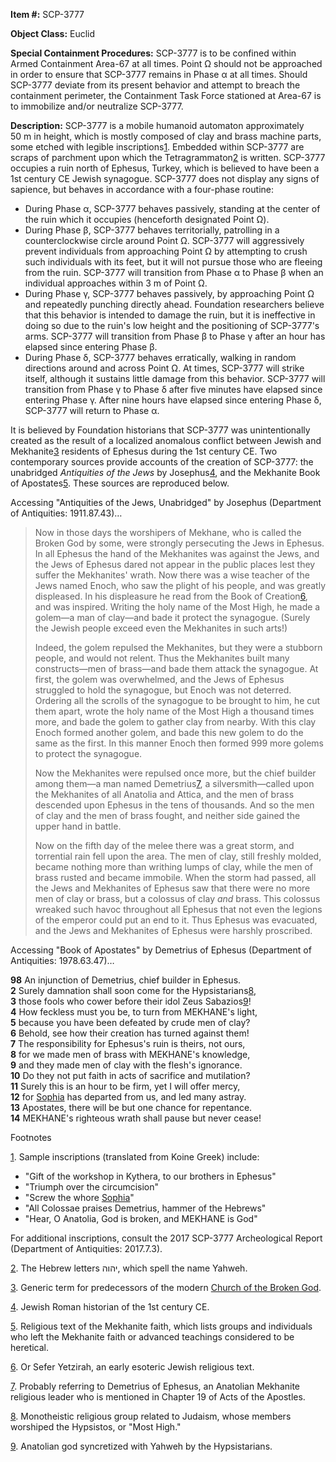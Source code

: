 **Item #:** SCP-3777

**Object Class:** Euclid

**Special Containment Procedures:** SCP-3777 is to be confined within Armed Containment Area-67 at all times. Point Ω should not be approached in order to ensure that SCP-3777 remains in Phase α at all times. Should SCP-3777 deviate from its present behavior and attempt to breach the containment perimeter, the Containment Task Force stationed at Area-67 is to immobilize and/or neutralize SCP-3777.

**Description:** SCP-3777 is a mobile humanoid automaton approximately 50 m in height, which is mostly composed of clay and brass machine parts, some etched with legible inscriptions[1](javascript:;). Embedded within SCP-3777 are scraps of parchment upon which the Tetragrammaton[2](javascript:;) is written. SCP-3777 occupies a ruin north of Ephesus, Turkey, which is believed to have been a 1st century CE Jewish synagogue. SCP-3777 does not display any signs of sapience, but behaves in accordance with a four-phase routine:

*   During Phase α, SCP-3777 behaves passively, standing at the center of the ruin which it occupies (henceforth designated Point Ω).
*   During Phase β, SCP-3777 behaves territorially, patrolling in a counterclockwise circle around Point Ω. SCP-3777 will aggressively prevent individuals from approaching Point Ω by attempting to crush such individuals with its feet, but it will not pursue those who are fleeing from the ruin. SCP-3777 will transition from Phase α to Phase β when an individual approaches within 3 m of Point Ω.
*   During Phase γ, SCP-3777 behaves passively, by approaching Point Ω and repeatedly punching directly ahead. Foundation researchers believe that this behavior is intended to damage the ruin, but it is ineffective in doing so due to the ruin's low height and the positioning of SCP-3777's arms. SCP-3777 will transition from Phase β to Phase γ after an hour has elapsed since entering Phase β.
*   During Phase δ, SCP-3777 behaves erratically, walking in random directions around and across Point Ω. At times, SCP-3777 will strike itself, although it sustains little damage from this behavior. SCP-3777 will transition from Phase γ to Phase δ after five minutes have elapsed since entering Phase γ. After nine hours have elapsed since entering Phase δ, SCP-3777 will return to Phase α.

It is believed by Foundation historians that SCP-3777 was unintentionally created as the result of a localized anomalous conflict between Jewish and Mekhanite[3](javascript:;) residents of Ephesus during the 1st century CE. Two contemporary sources provide accounts of the creation of SCP-3777: the unabridged _Antiquities of the Jews_ by Josephus[4](javascript:;), and the Mekhanite Book of Apostates[5](javascript:;). These sources are reproduced below.

Accessing "Antiquities of the Jews, Unabridged" by Josephus (Department of Antiquities: 1911.87.43)…

> Now in those days the worshipers of Mekhane, who is called the Broken God by some, were strongly persecuting the Jews in Ephesus. In all Ephesus the hand of the Mekhanites was against the Jews, and the Jews of Ephesus dared not appear in the public places lest they suffer the Mekhanites' wrath. Now there was a wise teacher of the Jews named Enoch, who saw the plight of his people, and was greatly displeased. In his displeasure he read from the Book of Creation[6](javascript:;), and was inspired. Writing the holy name of the Most High, he made a golem—a man of clay—and bade it protect the synagogue. (Surely the Jewish people exceed even the Mekhanites in such arts!)
> 
> Indeed, the golem repulsed the Mekhanites, but they were a stubborn people, and would not relent. Thus the Mekhanites built many constructs—men of brass—and bade them attack the synagogue. At first, the golem was overwhelmed, and the Jews of Ephesus struggled to hold the synagogue, but Enoch was not deterred. Ordering all the scrolls of the synagogue to be brought to him, he cut them apart, wrote the holy name of the Most High a thousand times more, and bade the golem to gather clay from nearby. With this clay Enoch formed another golem, and bade this new golem to do the same as the first. In this manner Enoch then formed 999 more golems to protect the synagogue.
> 
> Now the Mekhanites were repulsed once more, but the chief builder among them—a man named Demetrius[7](javascript:;), a silversmith—called upon the Mekhanites of all Anatolia and Attica, and the men of brass descended upon Ephesus in the tens of thousands. And so the men of clay and the men of brass fought, and neither side gained the upper hand in battle.
> 
> Now on the fifth day of the melee there was a great storm, and torrential rain fell upon the area. The men of clay, still freshly molded, became nothing more than writhing lumps of clay, while the men of brass rusted and became immobile. When the storm had passed, all the Jews and Mekhanites of Ephesus saw that there were no more men of clay or brass, but a colossus of clay _and_ brass. This colossus wreaked such havoc throughout all Ephesus that not even the legions of the emperor could put an end to it. Thus Ephesus was evacuated, and the Jews and Mekhanites of Ephesus were harshly proscribed.

Accessing "Book of Apostates" by Demetrius of Ephesus (Department of Antiquities: 1978.63.47)…

**98** An injunction of Demetrius, chief builder in Ephesus.  
**2** Surely damnation shall soon come for the Hypsistarians[8](javascript:;),  
**3** those fools who cower before their idol Zeus Sabazios[9](javascript:;)!  
**4** How feckless must you be, to turn from MEKHANE's light,  
**5** because you have been defeated by crude men of clay?  
**6** Behold, see how their creation has turned against them!  
**7** The responsibility for Ephesus's ruin is theirs, not ours,  
**8** for we made men of brass with MEKHANE's knowledge,  
**9** and they made men of clay with the flesh's ignorance.  
**10** Do they not put faith in acts of sacrifice and mutilation?  
**11** Surely this is an hour to be firm, yet I will offer mercy,  
**12** for [Sophia](/excerpts-regarding-st-sophia) has departed from us, and led many astray.  
**13** Apostates, there will be but one chance for repentance.  
**14** MEKHANE's righteous wrath shall pause but never cease!

Footnotes

[1](javascript:;). Sample inscriptions (translated from Koine Greek) include:

*   "Gift of the workshop in Kythera, to our brothers in Ephesus"
*   "Triumph over the circumcision"
*   "Screw the whore [Sophia](/excerpts-regarding-st-sophia)"
*   "All Colossae praises Demetrius, hammer of the Hebrews"
*   "Hear, O Anatolia, God is broken, and MEKHANE is God"

For additional inscriptions, consult the 2017 SCP-3777 Archeological Report (Department of Antiquities: 2017.7.3).

[2](javascript:;). The Hebrew letters יהוה‎, which spell the name Yahweh.

[3](javascript:;). Generic term for predecessors of the modern [Church of the Broken God](/church-of-the-broken-god-hub).

[4](javascript:;). Jewish Roman historian of the 1st century CE.

[5](javascript:;). Religious text of the Mekhanite faith, which lists groups and individuals who left the Mekhanite faith or advanced teachings considered to be heretical.

[6](javascript:;). Or Sefer Yetzirah, an early esoteric Jewish religious text.

[7](javascript:;). Probably referring to Demetrius of Ephesus, an Anatolian Mekhanite religious leader who is mentioned in Chapter 19 of Acts of the Apostles.

[8](javascript:;). Monotheistic religious group related to Judaism, whose members worshiped the Hypsistos, or "Most High."

[9](javascript:;). Anatolian god syncretized with Yahweh by the Hypsistarians.